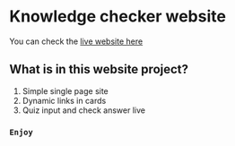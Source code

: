 # Knowledge checker website

You can check the [live website here](https://knowledge-checker-live.netlify.app)

## What is in this website project?

1. Simple single page site
2. Dynamic links in cards
3. Quiz input and check answer live

### `Enjoy`

